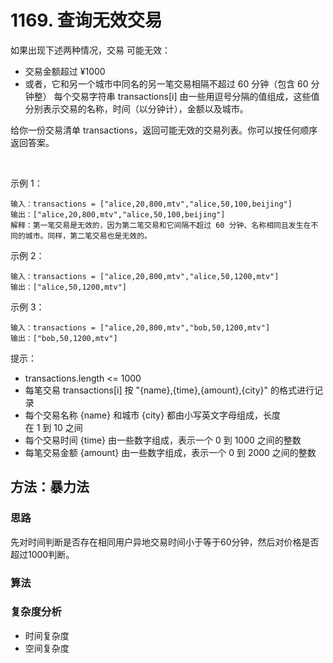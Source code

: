 # 1169. 查询无效交易

如果出现下述两种情况，交易 可能无效：

- 交易金额超过 ¥1000
- 或者，它和另一个城市中同名的另一笔交易相隔不超过 60 分钟（包含 60 分钟整）
每个交易字符串 transactions[i] 由一些用逗号分隔的值组成，这些值分别表示交易的名称，时间（以分钟计），金额以及城市。

给你一份交易清单 transactions，返回可能无效的交易列表。你可以按任何顺序返回答案。

 

示例 1：
```
输入：transactions = ["alice,20,800,mtv","alice,50,100,beijing"]
输出：["alice,20,800,mtv","alice,50,100,beijing"]
解释：第一笔交易是无效的，因为第二笔交易和它间隔不超过 60 分钟、名称相同且发生在不同的城市。同样，第二笔交易也是无效的。
```
示例 2：
```
输入：transactions = ["alice,20,800,mtv","alice,50,1200,mtv"]
输出：["alice,50,1200,mtv"]
```
示例 3：
```
输入：transactions = ["alice,20,800,mtv","bob,50,1200,mtv"]
输出：["bob,50,1200,mtv"]
```

提示：

- transactions.length <= 1000
- 每笔交易 transactions[i] 按 "{name},{time},{amount},{city}" 的格式进行记录
- 每个交易名称 {name} 和城市 {city} 都由小写英文字母组成，长度在 1 到 10 之间
- 每个交易时间 {time} 由一些数字组成，表示一个 0 到 1000 之间的整数
- 每笔交易金额 {amount} 由一些数字组成，表示一个 0 到 2000 之间的整数

## 方法：暴力法
### 思路
先对时间判断是否存在相同用户异地交易时间小于等于60分钟，然后对价格是否超过1000判断。
### 算法
### 复杂度分析
* 时间复杂度
* 空间复杂度